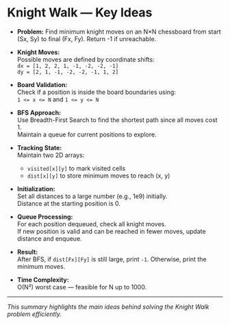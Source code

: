 # Knight Walk — Key Ideas

- **Problem:** Find minimum knight moves on an N×N chessboard from start (Sx, Sy) to final (Fx, Fy). Return -1 if unreachable.

- **Knight Moves:**  
  Possible moves are defined by coordinate shifts:  
  `dx = [1, 2, 2, 1, -1, -2, -2, -1]`  
  `dy = [2, 1, -1, -2, -2, -1, 1, 2]`

- **Board Validation:**  
  Check if a position is inside the board boundaries using:  
  `1 <= x <= N` and `1 <= y <= N`

- **BFS Approach:**  
  Use Breadth-First Search to find the shortest path since all moves cost 1.  
  Maintain a queue for current positions to explore.

- **Tracking State:**  
  Maintain two 2D arrays:  
  - `visited[x][y]` to mark visited cells  
  - `dist[x][y]` to store minimum moves to reach (x, y)  

- **Initialization:**  
  Set all distances to a large number (e.g., 1e9) initially.  
  Distance at the starting position is 0.

- **Queue Processing:**  
  For each position dequeued, check all knight moves.  
  If new position is valid and can be reached in fewer moves, update distance and enqueue.

- **Result:**  
  After BFS, if `dist[Fx][Fy]` is still large, print `-1`. Otherwise, print the minimum moves.

- **Time Complexity:**  
  O(N²) worst case — feasible for N up to 1000.

---

*This summary highlights the main ideas behind solving the Knight Walk problem efficiently.*
